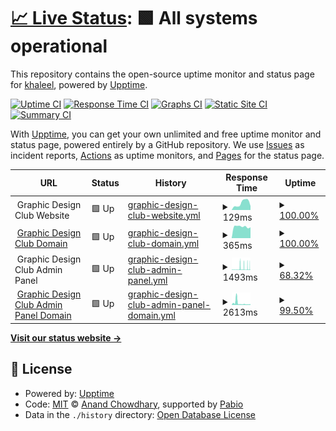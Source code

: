 # [📈 Live Status](https://kgh6265.github.io/statuspage): <!--live status--> **🟩 All systems operational**

This repository contains the open-source uptime monitor and status page for [khaleel](people.rit.edu/kgh6265), powered by [Upptime](https://github.com/upptime/upptime).

[![Uptime CI](https://github.com/kgh6265/statuspage/workflows/Uptime%20CI/badge.svg)](https://github.com/kgh6265/statuspage/actions?query=workflow%3A%22Uptime+CI%22)
[![Response Time CI](https://github.com/kgh6265/statuspage/workflows/Response%20Time%20CI/badge.svg)](https://github.com/kgh6265/statuspage/actions?query=workflow%3A%22Response+Time+CI%22)
[![Graphs CI](https://github.com/kgh6265/statuspage/workflows/Graphs%20CI/badge.svg)](https://github.com/kgh6265/statuspage/actions?query=workflow%3A%22Graphs+CI%22)
[![Static Site CI](https://github.com/kgh6265/statuspage/workflows/Static%20Site%20CI/badge.svg)](https://github.com/kgh6265/statuspage/actions?query=workflow%3A%22Static+Site+CI%22)
[![Summary CI](https://github.com/kgh6265/statuspage/workflows/Summary%20CI/badge.svg)](https://github.com/kgh6265/statuspage/actions?query=workflow%3A%22Summary+CI%22)

With [Upptime](https://upptime.js.org), you can get your own unlimited and free uptime monitor and status page, powered entirely by a GitHub repository. We use [Issues](https://github.com/kgh6265/statuspage/issues) as incident reports, [Actions](https://github.com/kgh6265/statuspage/actions) as uptime monitors, and [Pages](https://kgh6265.github.io/statuspage) for the status page.

<!--start: status pages-->
<!-- This summary is generated by Upptime (https://github.com/upptime/upptime) -->
<!-- Do not edit this manually, your changes will be overwritten -->
<!-- prettier-ignore -->
| URL | Status | History | Response Time | Uptime |
| --- | ------ | ------- | ------------- | ------ |
| <img alt="" src="https://icons.duckduckgo.com/ip3/null.ico" height="13"> Graphic Design Club Website | 🟩 Up | [graphic-design-club-website.yml](https://github.com/kgh6265/statuspage/commits/HEAD/history/graphic-design-club-website.yml) | <details><summary><img alt="Response time graph" src="./graphs/graphic-design-club-website/response-time-week.png" height="20"> 129ms</summary><br><a href="https://kgh6265.github.io/statuspage/history/graphic-design-club-website"><img alt="Response time 166" src="https://img.shields.io/endpoint?url=https%3A%2F%2Fraw.githubusercontent.com%2Fkgh6265%2Fstatuspage%2FHEAD%2Fapi%2Fgraphic-design-club-website%2Fresponse-time.json"></a><br><a href="https://kgh6265.github.io/statuspage/history/graphic-design-club-website"><img alt="24-hour response time 75" src="https://img.shields.io/endpoint?url=https%3A%2F%2Fraw.githubusercontent.com%2Fkgh6265%2Fstatuspage%2FHEAD%2Fapi%2Fgraphic-design-club-website%2Fresponse-time-day.json"></a><br><a href="https://kgh6265.github.io/statuspage/history/graphic-design-club-website"><img alt="7-day response time 129" src="https://img.shields.io/endpoint?url=https%3A%2F%2Fraw.githubusercontent.com%2Fkgh6265%2Fstatuspage%2FHEAD%2Fapi%2Fgraphic-design-club-website%2Fresponse-time-week.json"></a><br><a href="https://kgh6265.github.io/statuspage/history/graphic-design-club-website"><img alt="30-day response time 149" src="https://img.shields.io/endpoint?url=https%3A%2F%2Fraw.githubusercontent.com%2Fkgh6265%2Fstatuspage%2FHEAD%2Fapi%2Fgraphic-design-club-website%2Fresponse-time-month.json"></a><br><a href="https://kgh6265.github.io/statuspage/history/graphic-design-club-website"><img alt="1-year response time 166" src="https://img.shields.io/endpoint?url=https%3A%2F%2Fraw.githubusercontent.com%2Fkgh6265%2Fstatuspage%2FHEAD%2Fapi%2Fgraphic-design-club-website%2Fresponse-time-year.json"></a></details> | <details><summary><a href="https://kgh6265.github.io/statuspage/history/graphic-design-club-website">100.00%</a></summary><a href="https://kgh6265.github.io/statuspage/history/graphic-design-club-website"><img alt="All-time uptime 100.00%" src="https://img.shields.io/endpoint?url=https%3A%2F%2Fraw.githubusercontent.com%2Fkgh6265%2Fstatuspage%2FHEAD%2Fapi%2Fgraphic-design-club-website%2Fuptime.json"></a><br><a href="https://kgh6265.github.io/statuspage/history/graphic-design-club-website"><img alt="24-hour uptime 100.00%" src="https://img.shields.io/endpoint?url=https%3A%2F%2Fraw.githubusercontent.com%2Fkgh6265%2Fstatuspage%2FHEAD%2Fapi%2Fgraphic-design-club-website%2Fuptime-day.json"></a><br><a href="https://kgh6265.github.io/statuspage/history/graphic-design-club-website"><img alt="7-day uptime 100.00%" src="https://img.shields.io/endpoint?url=https%3A%2F%2Fraw.githubusercontent.com%2Fkgh6265%2Fstatuspage%2FHEAD%2Fapi%2Fgraphic-design-club-website%2Fuptime-week.json"></a><br><a href="https://kgh6265.github.io/statuspage/history/graphic-design-club-website"><img alt="30-day uptime 100.00%" src="https://img.shields.io/endpoint?url=https%3A%2F%2Fraw.githubusercontent.com%2Fkgh6265%2Fstatuspage%2FHEAD%2Fapi%2Fgraphic-design-club-website%2Fuptime-month.json"></a><br><a href="https://kgh6265.github.io/statuspage/history/graphic-design-club-website"><img alt="1-year uptime 100.00%" src="https://img.shields.io/endpoint?url=https%3A%2F%2Fraw.githubusercontent.com%2Fkgh6265%2Fstatuspage%2FHEAD%2Fapi%2Fgraphic-design-club-website%2Fuptime-year.json"></a></details>
| <img alt="" src="https://icons.duckduckgo.com/ip3/gdclub.ritdubai.ae.ico" height="13"> [Graphic Design Club Domain](https://gdclub.ritdubai.ae) | 🟩 Up | [graphic-design-club-domain.yml](https://github.com/kgh6265/statuspage/commits/HEAD/history/graphic-design-club-domain.yml) | <details><summary><img alt="Response time graph" src="./graphs/graphic-design-club-domain/response-time-week.png" height="20"> 365ms</summary><br><a href="https://kgh6265.github.io/statuspage/history/graphic-design-club-domain"><img alt="Response time 367" src="https://img.shields.io/endpoint?url=https%3A%2F%2Fraw.githubusercontent.com%2Fkgh6265%2Fstatuspage%2FHEAD%2Fapi%2Fgraphic-design-club-domain%2Fresponse-time.json"></a><br><a href="https://kgh6265.github.io/statuspage/history/graphic-design-club-domain"><img alt="24-hour response time 340" src="https://img.shields.io/endpoint?url=https%3A%2F%2Fraw.githubusercontent.com%2Fkgh6265%2Fstatuspage%2FHEAD%2Fapi%2Fgraphic-design-club-domain%2Fresponse-time-day.json"></a><br><a href="https://kgh6265.github.io/statuspage/history/graphic-design-club-domain"><img alt="7-day response time 365" src="https://img.shields.io/endpoint?url=https%3A%2F%2Fraw.githubusercontent.com%2Fkgh6265%2Fstatuspage%2FHEAD%2Fapi%2Fgraphic-design-club-domain%2Fresponse-time-week.json"></a><br><a href="https://kgh6265.github.io/statuspage/history/graphic-design-club-domain"><img alt="30-day response time 340" src="https://img.shields.io/endpoint?url=https%3A%2F%2Fraw.githubusercontent.com%2Fkgh6265%2Fstatuspage%2FHEAD%2Fapi%2Fgraphic-design-club-domain%2Fresponse-time-month.json"></a><br><a href="https://kgh6265.github.io/statuspage/history/graphic-design-club-domain"><img alt="1-year response time 367" src="https://img.shields.io/endpoint?url=https%3A%2F%2Fraw.githubusercontent.com%2Fkgh6265%2Fstatuspage%2FHEAD%2Fapi%2Fgraphic-design-club-domain%2Fresponse-time-year.json"></a></details> | <details><summary><a href="https://kgh6265.github.io/statuspage/history/graphic-design-club-domain">100.00%</a></summary><a href="https://kgh6265.github.io/statuspage/history/graphic-design-club-domain"><img alt="All-time uptime 99.99%" src="https://img.shields.io/endpoint?url=https%3A%2F%2Fraw.githubusercontent.com%2Fkgh6265%2Fstatuspage%2FHEAD%2Fapi%2Fgraphic-design-club-domain%2Fuptime.json"></a><br><a href="https://kgh6265.github.io/statuspage/history/graphic-design-club-domain"><img alt="24-hour uptime 100.00%" src="https://img.shields.io/endpoint?url=https%3A%2F%2Fraw.githubusercontent.com%2Fkgh6265%2Fstatuspage%2FHEAD%2Fapi%2Fgraphic-design-club-domain%2Fuptime-day.json"></a><br><a href="https://kgh6265.github.io/statuspage/history/graphic-design-club-domain"><img alt="7-day uptime 100.00%" src="https://img.shields.io/endpoint?url=https%3A%2F%2Fraw.githubusercontent.com%2Fkgh6265%2Fstatuspage%2FHEAD%2Fapi%2Fgraphic-design-club-domain%2Fuptime-week.json"></a><br><a href="https://kgh6265.github.io/statuspage/history/graphic-design-club-domain"><img alt="30-day uptime 100.00%" src="https://img.shields.io/endpoint?url=https%3A%2F%2Fraw.githubusercontent.com%2Fkgh6265%2Fstatuspage%2FHEAD%2Fapi%2Fgraphic-design-club-domain%2Fuptime-month.json"></a><br><a href="https://kgh6265.github.io/statuspage/history/graphic-design-club-domain"><img alt="1-year uptime 99.99%" src="https://img.shields.io/endpoint?url=https%3A%2F%2Fraw.githubusercontent.com%2Fkgh6265%2Fstatuspage%2FHEAD%2Fapi%2Fgraphic-design-club-domain%2Fuptime-year.json"></a></details>
| <img alt="" src="https://icons.duckduckgo.com/ip3/null.ico" height="13"> Graphic Design Club Admin Panel | 🟩 Up | [graphic-design-club-admin-panel.yml](https://github.com/kgh6265/statuspage/commits/HEAD/history/graphic-design-club-admin-panel.yml) | <details><summary><img alt="Response time graph" src="./graphs/graphic-design-club-admin-panel/response-time-week.png" height="20"> 1493ms</summary><br><a href="https://kgh6265.github.io/statuspage/history/graphic-design-club-admin-panel"><img alt="Response time 1685" src="https://img.shields.io/endpoint?url=https%3A%2F%2Fraw.githubusercontent.com%2Fkgh6265%2Fstatuspage%2FHEAD%2Fapi%2Fgraphic-design-club-admin-panel%2Fresponse-time.json"></a><br><a href="https://kgh6265.github.io/statuspage/history/graphic-design-club-admin-panel"><img alt="24-hour response time 1520" src="https://img.shields.io/endpoint?url=https%3A%2F%2Fraw.githubusercontent.com%2Fkgh6265%2Fstatuspage%2FHEAD%2Fapi%2Fgraphic-design-club-admin-panel%2Fresponse-time-day.json"></a><br><a href="https://kgh6265.github.io/statuspage/history/graphic-design-club-admin-panel"><img alt="7-day response time 1493" src="https://img.shields.io/endpoint?url=https%3A%2F%2Fraw.githubusercontent.com%2Fkgh6265%2Fstatuspage%2FHEAD%2Fapi%2Fgraphic-design-club-admin-panel%2Fresponse-time-week.json"></a><br><a href="https://kgh6265.github.io/statuspage/history/graphic-design-club-admin-panel"><img alt="30-day response time 1715" src="https://img.shields.io/endpoint?url=https%3A%2F%2Fraw.githubusercontent.com%2Fkgh6265%2Fstatuspage%2FHEAD%2Fapi%2Fgraphic-design-club-admin-panel%2Fresponse-time-month.json"></a><br><a href="https://kgh6265.github.io/statuspage/history/graphic-design-club-admin-panel"><img alt="1-year response time 1685" src="https://img.shields.io/endpoint?url=https%3A%2F%2Fraw.githubusercontent.com%2Fkgh6265%2Fstatuspage%2FHEAD%2Fapi%2Fgraphic-design-club-admin-panel%2Fresponse-time-year.json"></a></details> | <details><summary><a href="https://kgh6265.github.io/statuspage/history/graphic-design-club-admin-panel">68.32%</a></summary><a href="https://kgh6265.github.io/statuspage/history/graphic-design-club-admin-panel"><img alt="All-time uptime 97.83%" src="https://img.shields.io/endpoint?url=https%3A%2F%2Fraw.githubusercontent.com%2Fkgh6265%2Fstatuspage%2FHEAD%2Fapi%2Fgraphic-design-club-admin-panel%2Fuptime.json"></a><br><a href="https://kgh6265.github.io/statuspage/history/graphic-design-club-admin-panel"><img alt="24-hour uptime 70.66%" src="https://img.shields.io/endpoint?url=https%3A%2F%2Fraw.githubusercontent.com%2Fkgh6265%2Fstatuspage%2FHEAD%2Fapi%2Fgraphic-design-club-admin-panel%2Fuptime-day.json"></a><br><a href="https://kgh6265.github.io/statuspage/history/graphic-design-club-admin-panel"><img alt="7-day uptime 68.32%" src="https://img.shields.io/endpoint?url=https%3A%2F%2Fraw.githubusercontent.com%2Fkgh6265%2Fstatuspage%2FHEAD%2Fapi%2Fgraphic-design-club-admin-panel%2Fuptime-week.json"></a><br><a href="https://kgh6265.github.io/statuspage/history/graphic-design-club-admin-panel"><img alt="30-day uptime 90.68%" src="https://img.shields.io/endpoint?url=https%3A%2F%2Fraw.githubusercontent.com%2Fkgh6265%2Fstatuspage%2FHEAD%2Fapi%2Fgraphic-design-club-admin-panel%2Fuptime-month.json"></a><br><a href="https://kgh6265.github.io/statuspage/history/graphic-design-club-admin-panel"><img alt="1-year uptime 97.83%" src="https://img.shields.io/endpoint?url=https%3A%2F%2Fraw.githubusercontent.com%2Fkgh6265%2Fstatuspage%2FHEAD%2Fapi%2Fgraphic-design-club-admin-panel%2Fuptime-year.json"></a></details>
| <img alt="" src="https://icons.duckduckgo.com/ip3/admin.gdclub.ritdubai.ae.ico" height="13"> [Graphic Design Club Admin Panel Domain](https://admin.gdclub.ritdubai.ae) | 🟩 Up | [graphic-design-club-admin-panel-domain.yml](https://github.com/kgh6265/statuspage/commits/HEAD/history/graphic-design-club-admin-panel-domain.yml) | <details><summary><img alt="Response time graph" src="./graphs/graphic-design-club-admin-panel-domain/response-time-week.png" height="20"> 2613ms</summary><br><a href="https://kgh6265.github.io/statuspage/history/graphic-design-club-admin-panel-domain"><img alt="Response time 3032" src="https://img.shields.io/endpoint?url=https%3A%2F%2Fraw.githubusercontent.com%2Fkgh6265%2Fstatuspage%2FHEAD%2Fapi%2Fgraphic-design-club-admin-panel-domain%2Fresponse-time.json"></a><br><a href="https://kgh6265.github.io/statuspage/history/graphic-design-club-admin-panel-domain"><img alt="24-hour response time 4982" src="https://img.shields.io/endpoint?url=https%3A%2F%2Fraw.githubusercontent.com%2Fkgh6265%2Fstatuspage%2FHEAD%2Fapi%2Fgraphic-design-club-admin-panel-domain%2Fresponse-time-day.json"></a><br><a href="https://kgh6265.github.io/statuspage/history/graphic-design-club-admin-panel-domain"><img alt="7-day response time 2613" src="https://img.shields.io/endpoint?url=https%3A%2F%2Fraw.githubusercontent.com%2Fkgh6265%2Fstatuspage%2FHEAD%2Fapi%2Fgraphic-design-club-admin-panel-domain%2Fresponse-time-week.json"></a><br><a href="https://kgh6265.github.io/statuspage/history/graphic-design-club-admin-panel-domain"><img alt="30-day response time 2358" src="https://img.shields.io/endpoint?url=https%3A%2F%2Fraw.githubusercontent.com%2Fkgh6265%2Fstatuspage%2FHEAD%2Fapi%2Fgraphic-design-club-admin-panel-domain%2Fresponse-time-month.json"></a><br><a href="https://kgh6265.github.io/statuspage/history/graphic-design-club-admin-panel-domain"><img alt="1-year response time 3032" src="https://img.shields.io/endpoint?url=https%3A%2F%2Fraw.githubusercontent.com%2Fkgh6265%2Fstatuspage%2FHEAD%2Fapi%2Fgraphic-design-club-admin-panel-domain%2Fresponse-time-year.json"></a></details> | <details><summary><a href="https://kgh6265.github.io/statuspage/history/graphic-design-club-admin-panel-domain">99.50%</a></summary><a href="https://kgh6265.github.io/statuspage/history/graphic-design-club-admin-panel-domain"><img alt="All-time uptime 98.91%" src="https://img.shields.io/endpoint?url=https%3A%2F%2Fraw.githubusercontent.com%2Fkgh6265%2Fstatuspage%2FHEAD%2Fapi%2Fgraphic-design-club-admin-panel-domain%2Fuptime.json"></a><br><a href="https://kgh6265.github.io/statuspage/history/graphic-design-club-admin-panel-domain"><img alt="24-hour uptime 98.54%" src="https://img.shields.io/endpoint?url=https%3A%2F%2Fraw.githubusercontent.com%2Fkgh6265%2Fstatuspage%2FHEAD%2Fapi%2Fgraphic-design-club-admin-panel-domain%2Fuptime-day.json"></a><br><a href="https://kgh6265.github.io/statuspage/history/graphic-design-club-admin-panel-domain"><img alt="7-day uptime 99.50%" src="https://img.shields.io/endpoint?url=https%3A%2F%2Fraw.githubusercontent.com%2Fkgh6265%2Fstatuspage%2FHEAD%2Fapi%2Fgraphic-design-club-admin-panel-domain%2Fuptime-week.json"></a><br><a href="https://kgh6265.github.io/statuspage/history/graphic-design-club-admin-panel-domain"><img alt="30-day uptime 99.47%" src="https://img.shields.io/endpoint?url=https%3A%2F%2Fraw.githubusercontent.com%2Fkgh6265%2Fstatuspage%2FHEAD%2Fapi%2Fgraphic-design-club-admin-panel-domain%2Fuptime-month.json"></a><br><a href="https://kgh6265.github.io/statuspage/history/graphic-design-club-admin-panel-domain"><img alt="1-year uptime 98.91%" src="https://img.shields.io/endpoint?url=https%3A%2F%2Fraw.githubusercontent.com%2Fkgh6265%2Fstatuspage%2FHEAD%2Fapi%2Fgraphic-design-club-admin-panel-domain%2Fuptime-year.json"></a></details>

<!--end: status pages-->

[**Visit our status website →**](https://kgh6265.github.io/statuspage)

## 📄 License

- Powered by: [Upptime](https://github.com/upptime/upptime)
- Code: [MIT](./LICENSE) © [Anand Chowdhary](https://anandchowdhary.com), supported by [Pabio](https://pabio.com)
- Data in the `./history` directory: [Open Database License](https://opendatacommons.org/licenses/odbl/1-0/)
